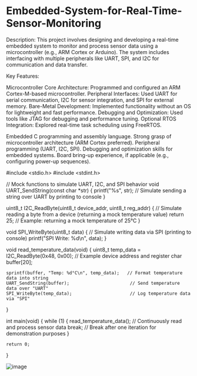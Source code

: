 # Embedded-System-for-Real-Time-Sensor-Monitoring

 Description:
This project involves designing and developing a real-time embedded system to monitor and process sensor data using a microcontroller (e.g., ARM Cortex or Arduino). The system includes interfacing with multiple peripherals like UART, SPI, and I2C for communication and data transfer.

Key Features:

Microcontroller Core Architecture: Programmed and configured an ARM Cortex-M-based microcontroller.
Peripheral Interfaces: Used UART for serial communication, I2C for sensor integration, and SPI for external memory.
Bare-Metal Development: Implemented functionality without an OS for lightweight and fast performance.
Debugging and Optimization: Used tools like JTAG for debugging and performance tuning.
Optional RTOS Integration: Explored real-time task scheduling using FreeRTOS.

Embedded C programming and assembly language.
Strong grasp of microcontroller architecture (ARM Cortex preferred).
Peripheral programming (UART, I2C, SPI).
Debugging and optimization skills for embedded systems.
Board bring-up experience, if applicable (e.g., configuring power-up sequences).

#include <stdio.h>
#include <stdint.h>

// Mock functions to simulate UART, I2C, and SPI behavior
void UART_SendString(const char *str) {
    printf("%s", str); // Simulate sending a string over UART by printing to console
}

uint8_t I2C_ReadByte(uint8_t device_addr, uint8_t reg_addr) {
    // Simulate reading a byte from a device (returning a mock temperature value)
    return 25; // Example: returning a mock temperature of 25°C
}

void SPI_WriteByte(uint8_t data) {
    // Simulate writing data via SPI (printing to console)
    printf("SPI Write: %d\n", data);
}

void read_temperature_data(void) {
    uint8_t temp_data = I2C_ReadByte(0x48, 0x00); // Example device address and register
    char buffer[20];
    
    sprintf(buffer, "Temp: %d°C\n", temp_data);   // Format temperature data into string
    UART_SendString(buffer);                       // Send temperature data over "UART"
    SPI_WriteByte(temp_data);                      // Log temperature data via "SPI"
}

int main(void) {
    while (1) {
        read_temperature_data(); // Continuously read and process sensor data
        break; // Break after one iteration for demonstration purposes
    }
    
    return 0;
}

![image](https://github.com/user-attachments/assets/29c56f1a-3c40-4d6b-95c3-611376242e97)
